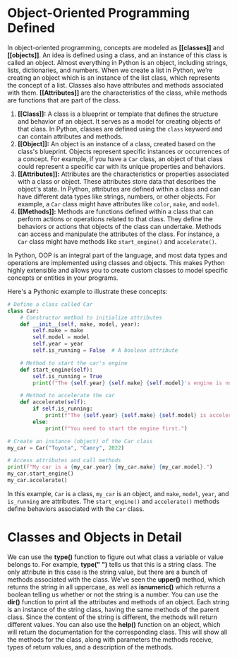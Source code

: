 # Object-Oriented Programming Defined

In object-oriented programming, concepts are modeled as **[[classes]]** and **[[objects]]**. An idea is defined using a class, and an instance of this class is called an object. Almost everything in Python is an object, including strings, lists, dictionaries, and numbers. When we create a list in Python, we’re creating an object which is an instance of the list class, which represents the concept of a list. Classes also have attributes and methods associated with them. **[[Attributes]]** are the characteristics of the class, while methods are functions that are part of the class.

1. **[[Class]]:** A class is a blueprint or template that defines the structure and behavior of an object. It serves as a model for creating objects of that class. In Python, classes are defined using the `class` keyword and can contain attributes and methods.
2. **[[Object]]:** An object is an instance of a class, created based on the class's blueprint. Objects represent specific instances or occurrences of a concept. For example, if you have a `Car` class, an object of that class could represent a specific car with its unique properties and behaviors.
3. **[[Attributes]]:** Attributes are the characteristics or properties associated with a class or object. These attributes store data that describes the object's state. In Python, attributes are defined within a class and can have different data types like strings, numbers, or other objects. For example, a `Car` class might have attributes like `color`, `make`, and `model`.
4. **[[Methods]]:** Methods are functions defined within a class that can perform actions or operations related to that class. They define the behaviors or actions that objects of the class can undertake. Methods can access and manipulate the attributes of the class. For instance, a `Car` class might have methods like `start_engine()` and `accelerate()`.

In Python, OOP is an integral part of the language, and most data types and operations are implemented using classes and objects. This makes Python highly extensible and allows you to create custom classes to model specific concepts or entities in your programs.

Here's a Pythonic example to illustrate these concepts:

```python
# Define a class called Car
class Car:
    # Constructor method to initialize attributes
    def __init__(self, make, model, year):
        self.make = make
        self.model = model
        self.year = year
        self.is_running = False  # A boolean attribute

    # Method to start the car's engine
    def start_engine(self):
        self.is_running = True
        print(f"The {self.year} {self.make} {self.model}'s engine is now running.")

    # Method to accelerate the car
    def accelerate(self):
        if self.is_running:
            print(f"The {self.year} {self.make} {self.model} is accelerating.")
        else:
            print(f"You need to start the engine first.")

# Create an instance (object) of the Car class
my_car = Car("Toyota", "Camry", 2022)

# Access attributes and call methods
print(f"My car is a {my_car.year} {my_car.make} {my_car.model}.")
my_car.start_engine()
my_car.accelerate()
```

In this example, `Car` is a class, `my_car` is an object, and `make`, `model`, `year`, and `is_running` are attributes. The `start_engine()` and `accelerate()` methods define behaviors associated with the `Car` class.

# Classes and Objects in Detail

We can use the **type()** function to figure out what class a variable or value belongs to. For example, **type(" ")** tells us that this is a string class. The only attribute in this case is the string value, but there are a bunch of methods associated with the class. We've seen the **upper()** method, which returns the string in all uppercase, as well as **isnumeric()** which returns a boolean telling us whether or not the string is a number. You can use the **dir()** function to print all the attributes and methods of an object. Each string is an instance of the string class, having the same methods of the parent class. Since the content of the string is different, the methods will return different values. You can also use the **help()** function on an object, which will return the documentation for the corresponding class. This will show all the methods for the class, along with parameters the methods receive, types of return values, and a description of the methods.